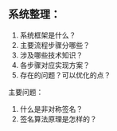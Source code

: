 ## 系统整理：

1. 系统框架是什么？
2. 主要流程步骤分哪些？
3. 涉及哪些技术知识？
4. 各步骤对应实现方案？
5. 存在的问题？可以优化的点？


主要问题：
1. 什么是非对称签名？
2. 签名算法原理是怎样的？


